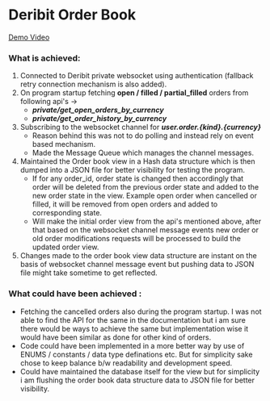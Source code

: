 # Deribit Order Book

[Demo Video](https://www.youtube.com/watch?v=gO-DkYLoGXw)

### What is achieved:

1. Connected to Deribit private websocket using authentication (fallback retry connection mechanism is also added).
2. On program startup fetching **open / filled / partial_filled** orders from following api's ->
   - ***private/get_open_orders_by_currency***
   - ***private/get_order_history_by_currency***
3. Subscribing to the websocket channel for ***user.order.{kind}.{currency}***
   - Reason behind this was not to do polling and instead rely on event based mechanism.
   - Made the Message Queue which manages the channel messages.
4. Maintained the Order book view in a Hash data structure which is then dumped into a JSON file for better visibility for testing the program.
   - If for any order_id, order state is changed then accordingly that order will be deleted from the previous order state and added to the new order state in the view. Example open order when cancelled or filled, it will be removed from open orders and added to corresponding state.
   - Will make the initial order view from the api's mentioned above, after that based on the websocket channel message events new order or old order modifications requests will be processed to build the updated order view.
5. Changes made to the order book view data structure are instant on the basis of websocket channel message event but pushing data to JSON file might take sometime to get reflected.

### What could have been achieved :

- Fetching the cancelled orders also during the program startup. I was not able to find the API for the same in the documentation but i am sure there would be ways to achieve the same but implementation wise it would have been similar as done for other kind of orders.
- Code could have been implemented in a more better way by use of ENUMS / constants / data type definations etc. But for simplicity sake chose to keep balance b/w readability and development speed.
- Could have maintained the database itself for the view but for simplicity i am flushing the order book data structure data to JSON file for better visibility.

